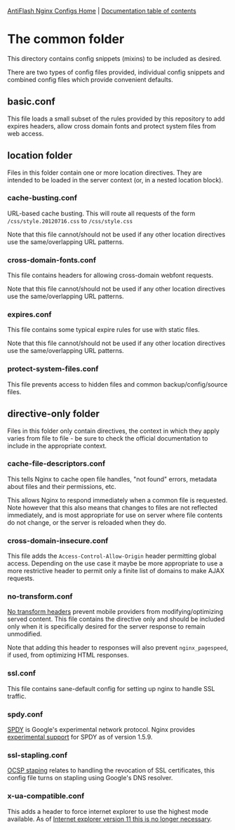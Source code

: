 [AntiFlash Nginx Configs Home](https://github.com/lijifeng007/antiflash-nginx)
| [Documentation table of contents](TOC.md)
# The common folder

This directory contains config snippets (mixins) to be included as desired.

There are two types of config files provided, individual config snippets and
combined config files which provide convenient defaults.

## basic.conf

This file loads a small subset of the rules provided by this repository to add
expires headers, allow cross domain fonts and protect system files from web
access.

## location folder

Files in this folder contain one or more location directives. They are intended
to be loaded in the server context (or, in a nested location block).

### cache-busting.conf

URL-based cache busting. This will route all requests of the form
`/css/style.20120716.css` to `/css/style.css`

Note that this file cannot/should not be used if any other location directives
use the same/overlapping URL patterns.

### cross-domain-fonts.conf

This file contains headers for allowing cross-domain webfont requests.

Note that this file cannot/should not be used if any other location directives
use the same/overlapping URL patterns.

### expires.conf

This file contains some typical expire rules for use with static files.

Note that this file cannot/should not be used if any other location directives
use the same/overlapping URL patterns.

### protect-system-files.conf

This file prevents access to hidden files and common backup/config/source files.

## directive-only folder

Files in this folder only contain directives, the context in which they apply
varies from file to file - be sure to check the official documentation to
include in the appropriate context.

### cache-file-descriptors.conf

This tells Nginx to cache open file handles, "not found" errors, metadata about
files and their permissions, etc.

This allows Nginx to respond immediately when a common file is requested. Note
however that this also means that changes to files are not reflected immediately,
and is most appropriate for use on server where file contents do not change,
or the server is reloaded when they do.

### cross-domain-insecure.conf

This file adds the `Access-Control-Allow-Origin` header permitting global access.
Depending on the use case it maybe be more appropriate to use a more restrictive
header to permit only a finite list of domains to make AJAX requests.

### no-transform.conf

[No transform headers](http://www.w3.org/Protocols/rfc2616/rfc2616-sec14.html#sec14.9.5)
 prevent mobile providers from modifying/optimizing served content. This file
contains the directive only and should be included only when it is specifically
desired for the server response to remain unmodified.

Note that adding this header to responses will also prevent `nginx_pagespeed`,
if used, from optimizing HTML responses.

### ssl.conf

This file contains sane-default config for setting up nginx to handle SSL traffic.

### spdy.conf

[SPDY](https://developers.google.com/speed/spdy/) is Google's experimental network
protocol. Nginx provides [experimental support](http://nginx.org/en/docs/http/ngx_http_spdy_module.html) for SPDY as of version 1.5.9.

### ssl-stapling.conf

[OCSP staping](http://en.wikipedia.org/wiki/OCSP_stapling) relates to handling
the revocation of SSL certificates, this config file turns on stapling using
Google's DNS resolver.

### x-ua-compatible.conf

This adds a header to force internet explorer to use the highest mode available.
As of [Internet explorer version 11 this is no longer necessary](http://msdn.microsoft.com/en-us/library/ie/bg182625.aspx#docmode).
